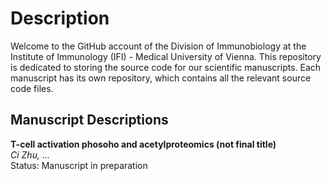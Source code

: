 # Description

Welcome to the GitHub account of the Division of Immunobiology at the Institute of Immunology (IFI) - Medical University of Vienna. This repository is dedicated to storing the source code for our scientific manuscripts. Each manuscript has its own repository, which contains all the relevant source code files. <br>



## Manuscript Descriptions

**T-cell activation phosoho and acetylproteomics (not final title)**<br>
*Ci Zhu, ...*<br>
Status: Manuscript in preparation<br>
